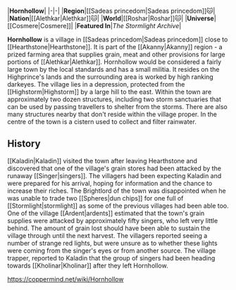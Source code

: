 |**Hornhollow**|
|-|-|
|**Region**|[[Sadeas princedom\|Sadeas princedom]]🐱︎|
|**Nation**|[[Alethkar\|Alethkar]]🐱︎|
|**World**|[[Roshar\|Roshar]]🐱︎|
|**Universe**|[[Cosmere\|Cosmere]]|
|**Featured In**|*The Stormlight Archive*|

**Hornhollow** is a village in [[Sadeas princedom\|Sadeas princedom]] close to [[Hearthstone\|Hearthstone]]. It is part of the [[Akanny\|Akanny]] region - a prized farming area that supplies grain, meat and other provisions for large portions of [[Alethkar\|Alethkar]]. Hornhollow would be considered a fairly large town by the local standards and has a small militia. It resides on the Highprince's lands and the surrounding area is worked by high ranking darkeyes.
The village lies in a depression, protected from the [[Highstorm\|Highstorm]] by a large hill to the east. Within the town are approximately two dozen structures, including two storm sanctuaries that can be used by passing travellers to shelter from the storms. There are also many structures nearby that don't reside within the village proper. In the centre of the town is a cistern used to collect and filter rainwater.

## History
[[Kaladin\|Kaladin]] visited the town after leaving Hearthstone and discovered that one of the village's grain stores had been attacked by the runaway [[Singer\|singers]]. The villagers had been expecting Kaladin and were prepared for his arrival, hoping for information and the chance to increase their riches. The Brightlord of the town was disappointed when he was unable to trade two [[Spheres\|dun chips]] for one full of [[Stormlight\|stormlight]] as some of the previous villages had been able too.
One of the village [[Ardent\|ardents]] estimated that the town's grain supplies were attacked by approximately fifty singers, who left very little behind. The amount of grain lost should have been able to sustain the village through until the next harvest. The villagers reported seeing a number of strange red lights, but were unsure as to whether these lights were coming from the singer's eyes or from another source. The village trapper, reported to Kaladin that the group of singers had been heading towards [[Kholinar\|Kholinar]] after they left Hornhollow.



https://coppermind.net/wiki/Hornhollow